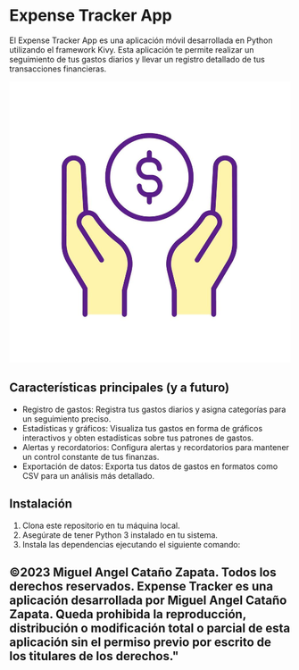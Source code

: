 # Expense Tracker App
El Expense Tracker App es una aplicación móvil desarrollada en Python utilizando el framework Kivy. Esta aplicación te permite realizar un seguimiento de tus gastos diarios y llevar un registro detallado de tus transacciones financieras.

![Logo](Logo.jpg)

## Características principales (y a futuro)

- Registro de gastos: Registra tus gastos diarios y asigna categorías para un seguimiento preciso.
- Estadísticas y gráficos: Visualiza tus gastos en forma de gráficos interactivos y obten estadísticas sobre tus patrones de gastos.
- Alertas y recordatorios: Configura alertas y recordatorios para mantener un control constante de tus finanzas.
- Exportación de datos: Exporta tus datos de gastos en formatos como CSV para un análisis más detallado.

## Instalación

1. Clona este repositorio en tu máquina local.
2. Asegúrate de tener Python 3 instalado en tu sistema.
3. Instala las dependencias ejecutando el siguiente comando:

## ©2023 Miguel Angel Cataño Zapata. Todos los derechos reservados. Expense Tracker es una aplicación desarrollada por Miguel Angel Cataño Zapata. Queda prohibida la reproducción, distribución o modificación total o parcial de esta aplicación sin el permiso previo por escrito de los titulares de los derechos."
